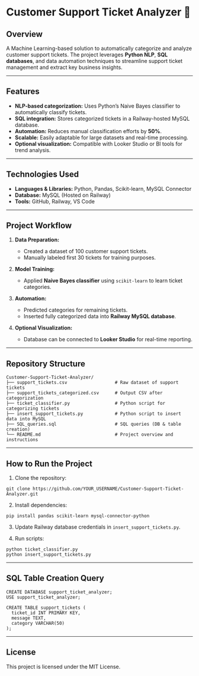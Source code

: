 # Customer Support Ticket Analyzer 📝

## Overview  
A Machine Learning-based solution to automatically categorize and analyze customer support tickets. The project leverages **Python NLP**, **SQL databases**, and data automation techniques to streamline support ticket management and extract key business insights.

---

## Features

- **NLP-based categorization:** Uses Python’s Naive Bayes classifier to automatically classify tickets.
- **SQL integration:** Stores categorized tickets in a Railway-hosted MySQL database.
- **Automation:** Reduces manual classification efforts by **50%**.
- **Scalable:** Easily adaptable for large datasets and real-time processing.
- **Optional visualization:** Compatible with Looker Studio or BI tools for trend analysis.

---

## Technologies Used

- **Languages & Libraries:** Python, Pandas, Scikit-learn, MySQL Connector
- **Database:** MySQL (Hosted on Railway)
- **Tools:** GitHub, Railway, VS Code

---

## Project Workflow

1. **Data Preparation:**
   - Created a dataset of 100 customer support tickets.
   - Manually labeled first 30 tickets for training purposes.

2. **Model Training:**
   - Applied **Naive Bayes classifier** using `scikit-learn` to learn ticket categories.
  
3. **Automation:**
   - Predicted categories for remaining tickets.
   - Inserted fully categorized data into **Railway MySQL database**.

4. **Optional Visualization:**
   - Database can be connected to **Looker Studio** for real-time reporting.

---

## Repository Structure

```
Customer-Support-Ticket-Analyzer/
├── support_tickets.csv                  # Raw dataset of support tickets
├── support_tickets_categorized.csv      # Output CSV after categorization
├── ticket_classifier.py                 # Python script for categorizing tickets
├── insert_support_tickets.py            # Python script to insert data into MySQL
├── SQL_queries.sql                      # SQL queries (DB & table creation)
└── README.md                            # Project overview and instructions
```

---

## How to Run the Project

1. Clone the repository:

```
git clone https://github.com/YOUR_USERNAME/Customer-Support-Ticket-Analyzer.git
```

2. Install dependencies:

```
pip install pandas scikit-learn mysql-connector-python
```

3. Update Railway database credentials in `insert_support_tickets.py`.

4. Run scripts:

```
python ticket_classifier.py
python insert_support_tickets.py
```

---

## SQL Table Creation Query

```
CREATE DATABASE support_ticket_analyzer;
USE support_ticket_analyzer;

CREATE TABLE support_tickets (
  ticket_id INT PRIMARY KEY,
  message TEXT,
  category VARCHAR(50)
);
```

---

## License

This project is licensed under the MIT License.
